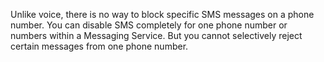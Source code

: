 Unlike voice, there is no way to block specific SMS messages on a phone number. You can disable SMS completely for one phone number or numbers within a Messaging Service. But you cannot selectively reject certain messages from one phone number. 